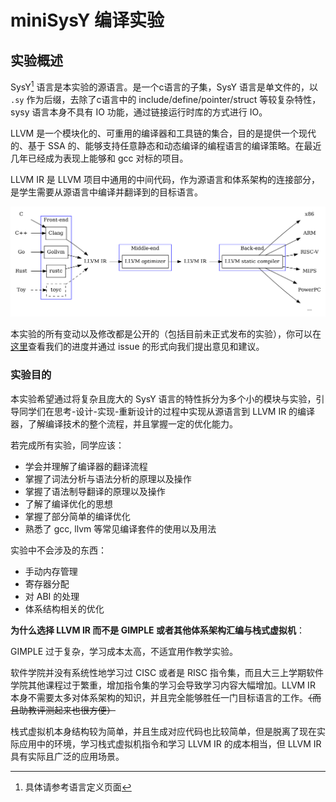 # miniSysY 编译实验
## 实验概述
 
SysY[^1] 语言是本实验的源语言。是一个c语言的子集，SysY 语言是单文件的，以 `.sy` 作为后缀，去除了c语言中的 include/define/pointer/struct 等较复杂特性，sysy 语言本身不具有 IO 功能，通过链接运行时库的方式进行 IO。

LLVM 是一个模块化的、可重用的编译器和工具链的集合，目的是提供一个现代的、基于 SSA 的、能够支持任意静态和动态编译的编程语言的编译策略。在最近几年已经成为表现上能够和 gcc 对标的项目。

LLVM IR 是 LLVM 项目中通用的中间代码，作为源语言和体系架构的连接部分，是学生需要从源语言中编译并翻译到的目标语言。

![](./pic/llvm_compiler_pipeline.png)

本实验的所有变动以及修改都是公开的（包括目前未正式发布的实验），你可以在[这里](https://github.com/BUAA-SE-Compiling/Slang-tutorial)查看我们的进度并通过 issue 的形式向我们提出意见和建议。 

### **实验目的**

本实验希望通过将复杂且庞大的 SysY 语言的特性拆分为多个小的模块与实验，引导同学们在思考-设计-实现-重新设计的过程中实现从源语言到 LLVM IR 的编译器，了解编译技术的整个流程，并且掌握一定的优化能力。

若完成所有实验，同学应该：

- 学会并理解了编译器的翻译流程
- 掌握了词法分析与语法分析的原理以及操作
- 掌握了语法制导翻译的原理以及操作
- 了解了编译优化的思想
- 掌握了部分简单的编译优化
- 熟悉了 gcc, llvm 等常见编译套件的使用以及用法

实验中不会涉及的东西：

- 手动内存管理
- 寄存器分配
- 对 ABI 的处理
- 体系结构相关的优化

**为什么选择 LLVM IR 而不是 GIMPLE 或者其他体系架构汇编与栈式虚拟机**：

GIMPLE 过于复杂，学习成本太高，不适宜用作教学实验。

软件学院并没有系统性地学习过 CISC 或者是 RISC 指令集，而且大三上学期软件学院其他课程过于繁重，增加指令集的学习会导致学习内容大幅增加。LLVM IR 本身不需要太多对体系架构的知识，并且完全能够胜任一门目标语言的工作。~~（而且助教评测起来也很方便）~~

栈式虚拟机本身结构较为简单，并且生成对应代码也比较简单，但是脱离了现在实际应用中的环境，学习栈式虚拟机指令和学习 LLVM IR 的成本相当，但 LLVM IR 具有实际且广泛的应用场景。

[^1]: 具体请参考语言定义页面

